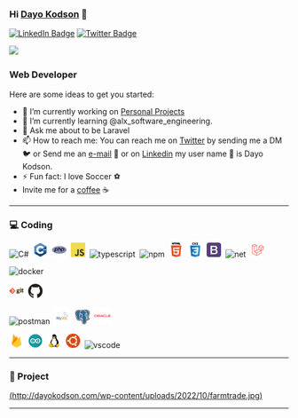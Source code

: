 ### Hi [Dayo Kodson][website] 👋

[![LinkedIn Badge](https://img.shields.io/badge/LinkedIn-Profile-informational?style=flat&logo=linkedin&logoColor=white&color=0D76A8)](http://www.linkedin.com/in/dayokodson)
[![Twitter Badge](https://img.shields.io/badge/Twitter-Profile-informational?style=flat&logo=twitter&logoColor=white&color=1CA2F1)](https://twitter.com/dayokodson?t=gLdj8E9fE_lXPpRO3KA1UQ&s=09)



[<img src="https://media.giphy.com/media/110dhxfJebYOTm/giphy.gif">][website]



### Web Developer

Here are some ideas to get you started:

- 🔭 I’m currently working on [Personal Projects][github] 
- 🌱 I’m currently learning @alx_software_engineering.
- 💬 Ask me about to be Laravel
- 📫 How to reach me: You can reach me on [Twitter][twitter] by sending me a DM :bird: or Send me an [e-mail][e-mail] :love_letter: or on [Linkedin][website] my user name :crown: is Dayo Kodson.
- ⚡ Fun fact: I love Soccer ⚽
- Invite me for a [coffee](https://www.buymeacoffee.com/dayokodson) ☕

---

### :computer: Coding

<img aling="left" alt="C#" width="26px" src="https://github.com/hussainweb/hussainweb/blob/main/icons/csharp.png"/>&nbsp;
<img aling="left" alt="C++" width="26px" src="https://raw.githubusercontent.com/github/explore/80688e429a7d4ef2fca1e82350fe8e3517d3494d/topics/cpp/cpp.png"/>&nbsp;
<img aling="left" alt="php" width="26px" src="https://raw.githubusercontent.com/github/explore/ccc16358ac4530c6a69b1b80c7223cd2744dea83/topics/php/php.png"/>&nbsp;
<img aling="left" alt="javascript" width="26px" src="https://raw.githubusercontent.com/github/explore/80688e429a7d4ef2fca1e82350fe8e3517d3494d/topics/javascript/javascript.png"/>&nbsp;
<img aling="left" alt="typescript" width="26px" src="https://github.com/hussainweb/hussainweb/blob/main/icons/typescript.png"/>&nbsp;
<img aling="left" alt="npm" width="26px" src="https://github.com/dereknguyen269/dereknguyen269/blob/master/images/nodejs.png"/>&nbsp;
<img aling="left" alt="html" width="26px" src="https://raw.githubusercontent.com/github/explore/80688e429a7d4ef2fca1e82350fe8e3517d3494d/topics/html/html.png"/>&nbsp;
<img aling="left" alt="css" width="26px" src="https://raw.githubusercontent.com/github/explore/80688e429a7d4ef2fca1e82350fe8e3517d3494d/topics/css/css.png"/>&nbsp;
<img aling="left" alt="bootstrap" width="26px" src="https://raw.githubusercontent.com/github/explore/80688e429a7d4ef2fca1e82350fe8e3517d3494d/topics/bootstrap/bootstrap.png"/>&nbsp;
<img aling="left" alt="net" width="26px" src="https://github.com/hussainweb/hussainweb/blob/main/icons/dotnet.png"/>&nbsp;
<img aling="left" alt="laravel" width="26px" src="https://raw.githubusercontent.com/github/explore/56a826d05cf762b2b50ecbe7d492a839b04f3fbf/topics/laravel/laravel.png"/>&nbsp;

<img aling="left" alt="docker" width="26px" src="https://github.com/hussainweb/hussainweb/blob/main/icons/docker.png"/>&nbsp;

<img aling="left" alt="git" width="26px" src="https://raw.githubusercontent.com/github/explore/80688e429a7d4ef2fca1e82350fe8e3517d3494d/topics/git/git.png"/>&nbsp;
<img aling="left" alt="github" width="26px" src="https://raw.githubusercontent.com/github/explore/89bdd9644f44d1b12180fd512b95574fe4c54617/topics/github-api/github-api.png"/>&nbsp;

<img aling="left" alt="postman" width="26px" src="https://camo.githubusercontent.com/93b32389bf746009ca2370de7fe06c3b5146f4c99d99df65994f9ced0ba41685/68747470733a2f2f7777772e766563746f726c6f676f2e7a6f6e652f6c6f676f732f676574706f73746d616e2f676574706f73746d616e2d69636f6e2e737667"/>&nbsp;
<img aling="left" alt="mysql" width="30px" src="https://raw.githubusercontent.com/github/explore/80688e429a7d4ef2fca1e82350fe8e3517d3494d/topics/mysql/mysql.png"/>&nbsp;
<img aling="left" alt="postgresql" width="26px" src="https://raw.githubusercontent.com/github/explore/80688e429a7d4ef2fca1e82350fe8e3517d3494d/topics/postgresql/postgresql.png"/>&nbsp;
<img aling="left" alt="oracle" width="30px" src="https://raw.githubusercontent.com/devicons/devicon/master/icons/oracle/oracle-original.svg"/>&nbsp;

 
 
 
<img aling="left" alt="firebase" width="26px" src="https://raw.githubusercontent.com/github/explore/80688e429a7d4ef2fca1e82350fe8e3517d3494d/topics/firebase/firebase.png"/>&nbsp;
<img aling="left" alt="arduino" width="26px" src="https://raw.githubusercontent.com/github/explore/80688e429a7d4ef2fca1e82350fe8e3517d3494d/topics/arduino/arduino.png"/>&nbsp;
<img aling="left" alt="linux" width="26px" src="https://raw.githubusercontent.com/github/explore/80688e429a7d4ef2fca1e82350fe8e3517d3494d/topics/linux/linux.png"/>&nbsp;
<img aling="left" alt="ubuntu" width="26px" src="https://raw.githubusercontent.com/github/explore/80688e429a7d4ef2fca1e82350fe8e3517d3494d/topics/ubuntu/ubuntu.png"/>&nbsp;
<img aling="left" alt="vscode" width="26px" src="https://github.com/hussainweb/hussainweb/blob/main/icons/vscode.png"/>

---

### :loudspeaker: Project

[(http://dayokodson.com/wp-content/uploads/2022/10/farmtrade.jpg)](https://farmtrade.ng)&nbsp;

--- 
 
 
<!-- Links -->
[website]: https://www.linkedin.com/in/dayokodson/
[e-mail]: dayokodson@gmail.com
[twitter]: https://twitter.com/dayokodson
[github]: https://github.com/dayokodson
